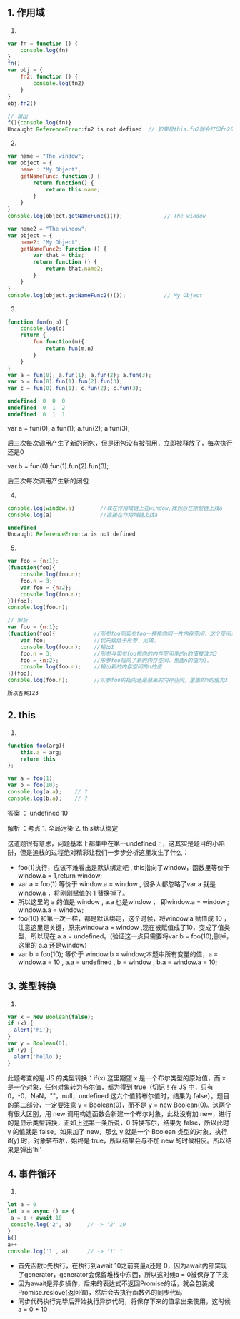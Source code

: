 ## 1. 作用域

1. 

   ```js
   var fn = function () {
       console.log(fn)
   }
   fn()
   var obj = {
       fn2: function () {
           console.log(fn2)
       }
   }
   obj.fn2()
   ```

   ```js
   // 输出
   f(){console.log(fn)}
   Uncaught ReferenceError:fn2 is not defined  // 如果是this.fn2就会打印fn2的函数
   ```

2. 

   ```js
   var name = "The window";
   var object = {
       name : "My Object",
       getNameFunc: function() {
           return function() {
               return this.name;
           }
       }
   }
   console.log(object.getNameFunc()()); 			// The window
   
   var name2 = "The window";
   var object = {
       name2: "My Object",
       getNameFunc2: function () {
           var that = this;
           return function () {
               return that.name2;
           }
       }
   }
   console.log(object.getNameFunc2()()); 			// My Object
   ```

3. 

   ```js
   function fun(n,o) {
       console.log(o)
       return {
           fun:function(m){
               return fun(m,n)
           }
       }
   }
   var a = fun(0); a.fun(1); a.fun(2); a.fun(3);
   var b = fun(0).fun(1).fun(2).fun(3);
   var c = fun(0).fun(1); c.fun(2); c.fun(3);
   ```

   ```js
   undefined  0  0  0
   undefined  0  1  2
   undefined  0  1  1
   ```

   var a = fun(0); a.fun(1); a.fun(2); a.fun(3);

   后三次每次调用产生了新的闭包，但是闭包没有被引用，立即被释放了，每次执行还是0

   var b = fun(0).fun(1).fun(2).fun(3);

   后三次每次调用产生新的闭包 

4. 

   ```js
   console.log(window.a) 		//现在作用域链上在window,找到后在原型链上找a
   console.log(a)     			//直接在作用域链上找a
   ```

   ```js
   undefined
   Uncaught ReferenceError:a is not defined
   ```



5. 

   ```js
   var foo = {n:1};
   (function(foo){            
       console.log(foo.n);    
       foo.n = 3;             
       var foo = {n:2};           
       console.log(foo.n);   
   })(foo);
   console.log(foo.n);        
   ```

   ```js
   // 解析
   var foo = {n:1};
   (function(foo){            //形参foo同实参foo一样指向同一片内存空间，这个空间里的n的值为1
       var foo;               //优先级低于形参，无效。
       console.log(foo.n);    //输出1
       foo.n = 3;             //形参与实参foo指向的内存空间里的n的值被改为3
       foo = {n:2};           //形参foo指向了新的内存空间，里面n的值为2.
       console.log(foo.n);    //输出新的内存空间的n的值
   })(foo);
   console.log(foo.n);        //实参foo的指向还是原来的内存空间，里面的n的值为3.
   
   所以答案123
   ```

   


## 2. this

1. 

   ```js
   function foo(arg){
       this.a = arg;
       return this
   };
   
   var a = foo(1);
   var b = foo(10);
   console.log(a.a);    // ?
   console.log(b.a);    // ?
   ```

   答案 ： undefined 10

   解析 ：考点 1. 全局污染 2. this默认绑定

   这道题很有意思，问题基本上都集中在第一undefined上，这其实是题目的小陷阱，但是追栈的过程绝对精彩让我们一步步分析这里发生了什么：

   - foo(1)执行，应该不难看出是默认绑定吧 , this指向了window，函数里等价于 window.a = 1,return window;
   - var a = foo(1) 等价于 window.a = window , 很多人都忽略了var a 就是window.a ，将刚刚赋值的 1 替换掉了。
   - 所以这里的 a 的值是 window , a.a 也是window ， 即window.a = window ; window.a.a = window;
   - foo(10) 和第一次一样，都是默认绑定，这个时候，将window.a 赋值成 10 ，注意这里是关键，原来window.a = window ,现在被赋值成了10，变成了值类型，所以现在 a.a = undefined。(验证这一点只需要将var b = foo(10);删掉，这里的 a.a 还是window)
   - var b = foo(10); 等价于 window.b = window;本题中所有变量的值，a = window.a = 10 , a.a = undefined , b = window , b.a = window.a = 10; 



## 3. 类型转换

1. 

   ```js
   var x = new Boolean(false);
   if (x) {
     alert('hi');
   }
   var y = Boolean(0);
   if (y) {
     alert('hello'); 
   }
   ```

   此题考查的是 JS 的类型转换：if(x) 这里期望 x 是一个布尔类型的原始值，而 x 是一个对象，任何对象转为布尔值，都为得到 true（切记！在 JS 中，只有 0，-0，NaN，""，null，undefined 这六个值转布尔值时，结果为 false）。题目的第二部分，一定要注意 y = Boolean(0)，而不是 y = new Boolean(0)。这两个有很大区别，用 new 调用构造函数会新建一个布尔对象，此处没有加 new，进行的是显示类型转换，正如上述第一条所说，0 转换布尔，结果为 false，所以此时 y 的值就是 false。如果加了 new，那么 y 就是一个 Boolean 类型的对象，执行 if(y) 时，对象转布尔，始终是 true，所以结果会与不加 new 的时候相反。所以结果是弹出'hi' 



## 4. 事件循环

1. 

   ```js
   let a = 0
   let b = async () => {
   	a = a + await 10
   	console.log('2', a) 	// -> '2' 10
   }
   b()
   a++
   console.log('1', a) 		// -> '1' 1
   ```

   - 首先函数b先执行，在执行到await 10之前变量a还是 0，因为await内部实现了generator，generator会保留堆栈中东西，所以这时候a = 0被保存了下来
   - 因为await是异步操作，后来的表达式不返回Promise的话，就会包装成Promise.reslove(返回值)，然后会去执行函数外的同步代码
   - 同步代码执行完毕后开始执行异步代码，将保存下来的值拿出来使用，这时候a = 0 + 10